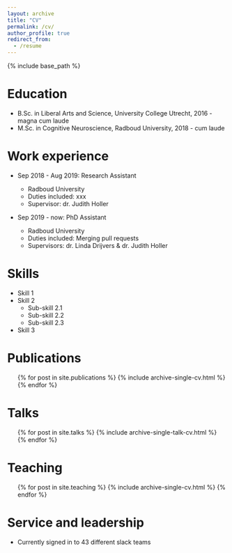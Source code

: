 ```yaml
---
layout: archive
title: "CV"
permalink: /cv/
author_profile: true
redirect_from:
  - /resume
---
```


{% include base_path %}

Education
======
* B.Sc. in Liberal Arts and Science, University College Utrecht, 2016 - magna cum laude
* M.Sc. in Cognitive Neuroscience, Radboud University, 2018 - cum laude

Work experience
======
* Sep 2018 - Aug 2019: Research Assistant
  * Radboud University
  * Duties included: xxx
  * Supervisor: dr. Judith Holler

* Sep 2019 - now: PhD Assistant
  * Radboud University
  * Duties included: Merging pull requests
  * Supervisors: dr. Linda Drijvers & dr. Judith Holler
  
Skills
======
* Skill 1
* Skill 2
  * Sub-skill 2.1
  * Sub-skill 2.2
  * Sub-skill 2.3
* Skill 3

Publications
======
  <ul>{% for post in site.publications %}
    {% include archive-single-cv.html %}
  {% endfor %}</ul>
  
Talks
======
  <ul>{% for post in site.talks %}
    {% include archive-single-talk-cv.html %}
  {% endfor %}</ul>
  
Teaching
======
  <ul>{% for post in site.teaching %}
    {% include archive-single-cv.html %}
  {% endfor %}</ul>
  
Service and leadership
======
* Currently signed in to 43 different slack teams
